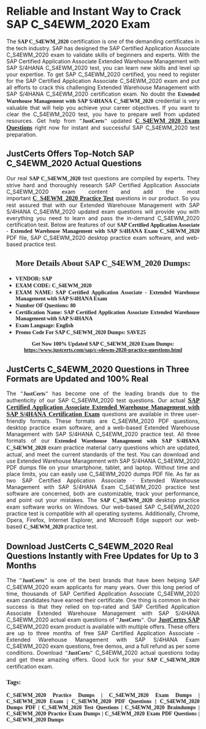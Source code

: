 <h1><strong>Reliable and Instant Way to Crack SAP C_S4EWM_2020 Exam</strong></h1>

<p style="text-align: justify;">The <span style="font-family:Georgia,serif;"><strong>SAP C_S4EWM_2020</strong></span> certification is one of the demanding certificates in the tech industry. SAP has designed the SAP Certified Application Associate C_S4EWM_2020 exam to validate skills of beginners and experts. With the SAP Certified Application Associate Extended Warehouse Management with SAP S/4HANA C_S4EWM_2020 test, you can learn new skills and level up your expertise. To get SAP C_S4EWM_2020 certified, you need to register for the SAP Certified Application Associate C_S4EWM_2020 exam and put all efforts to crack this challenging Extended Warehouse Management with SAP S/4HANA C_S4EWM_2020 certification exam. No doubt the <span style="font-family:Georgia,serif;"><strong>Extended Warehouse Management with SAP S/4HANA C_S4EWM_2020</strong></span> credential is very valuable that will help you achieve your career objectives. If you want to clear the C_S4EWM_2020 test, you have to prepare well from updated resources. Get help from <span style="font-size:14px;"><span style="font-family:Georgia,serif;"><strong>"JustCerts"</strong></span></span> updated <a href="https://www.justcerts.com/sap/c-s4ewm-2020-practice-questions.html"><span style="font-size:16px;"><span style="font-family:Georgia,serif;"><strong>C_S4EWM_2020 Exam Questions</strong></span></span></a> right now for instant and successful SAP C_S4EWM_2020 test preparation.</p>

<h2><strong>JustCerts Offers Top-Notch SAP C_S4EWM_2020 Actual Questions </strong></h2>

<p style="text-align: justify;">Our real <span style="font-family:Georgia,serif;"><strong>SAP C_S4EWM_2020</strong></span> test questions are compiled by experts. They strive hard and thoroughly research SAP Certified Application Associate C_S4EWM_2020 exam content and add the most important <a href="https://www.justcerts.com/sap/c-s4ewm-2020-practice-questions.html"><span style="font-size:16px;"><span style="font-family:Georgia,serif;"><strong>C_S4EWM_2020 Practice Test</strong></span></span></a> questions in our product. So you rest assured that with our Extended Warehouse Management with SAP S/4HANA C_S4EWM_2020 updated exam questions will provide you with everything you need to learn and pass the in-demand C_S4EWM_2020 certification test. Below are features of our <span style="font-family:Georgia,serif;"><strong>SAP Certified Application Associate - Extended Warehouse Management with SAP S/4HANA Exam C_S4EWM_2020</strong></span> PDF file, SAP C_S4EWM_2020 desktop practice exam software, and web-based practice test.</p>

<h2 style="text-align: center;"><strong><span style="font-family:Georgia,serif;">More Details About SAP C_S4EWM_2020 Dumps:</span></strong></h2>

<ul>
	<li style="text-align: justify;"><span style="font-size:14px;"><span style="font-family:Georgia,serif;"><strong>VENDOR: SAP</strong></span></span></li>
	<li style="text-align: justify;"><span style="font-size:14px;"><span style="font-family:Georgia,serif;"><strong>EXAM CODE: C_S4EWM_2020</strong></span></span></li>
	<li style="text-align: justify;"><span style="font-size:14px;"><span style="font-family:Georgia,serif;"><strong>EXAM NAME: SAP Certified Application Associate - Extended Warehouse Management with SAP S/4HANA Exam</strong></span></span></li>
	<li style="text-align: justify;"><span style="font-size:14px;"><span style="font-family:Georgia,serif;"><strong>Number OF Questions: 80</strong></span></span></li>
	<li style="text-align: justify;"><span style="font-size:14px;"><span style="font-family:Georgia,serif;"><strong>Certification Name: SAP Certified Application Associate Extended Warehouse Management with SAP S/4HANA</strong></span></span></li>
	<li style="text-align: justify;"><span style="font-size:14px;"><span style="font-family:Georgia,serif;"><strong>Exam Language: English</strong></span></span></li>
	<li style="text-align: justify;"><span style="font-size:14px;"><span style="font-family:Georgia,serif;"><strong>Promo Code For SAP C_S4EWM_2020 Dumps: SAVE25</strong></span></span></li>
</ul>

<p style="text-align: center;"><strong><span style="font-family:Georgia,serif;"><span style="font-size:14px;">Get Now 100% Updated SAP C_S4EWM_2020 Exam Dumps:</span> <a href="https://www.justcerts.com/sap/c-s4ewm-2020-practice-questions.html">https://www.justcerts.com/sap/c-s4ewm-2020-practice-questions.html</a></span></strong></p>

<h2><strong>JustCerts C_S4EWM_2020 Questions in Three Formats are Updated and 100% Real</strong></h2>

<p style="text-align: justify;">The <span style="font-size:14px;"><span style="font-family:Georgia,serif;"><strong>"JustCerts"</strong></span></span> has become one of the leading brands due to the authenticity of our SAP C_S4EWM_2020 test questions. Our actual <a href="https://www.justcerts.com/sap/sap-certified-application-associate-certification-exams.html"><span style="font-size:16px;"><span style="font-family:Georgia,serif;"><strong>SAP Certified Application Associate Extended Warehouse Management with SAP S/4HANA Certification Exam</strong></span></span></a> questions are available in three user-friendly formats. These formats are C_S4EWM_2020 PDF questions, desktop practice exam software, and a web-based Extended Warehouse Management with SAP S/4HANA C_S4EWM_2020 practice test. All three formats of our <strong><span style="font-family:Georgia,serif;">Extended Warehouse Management with SAP S/4HANA C_S4EWM_2020</span></strong> exam practice material carry questions which are updated, actual, and meet the current standards of the test. You can download and use Extended Warehouse Management with SAP S/4HANA C_S4EWM_2020 PDF dumps file on your smartphone, tablet, and laptop. Without time and place limits, you can easily use C_S4EWM_2020 dumps PDF file. As far as two SAP Certified Application Associate - Extended Warehouse Management with SAP S/4HANA Exam C_S4EWM_2020 practice test software are concerned, both are customizable, track your performance, and point out your mistakes. The <span style="font-family:Georgia,serif;"><strong>SAP C_S4EWM_2020</strong></span> desktop practice exam software works on Windows. Our web-based SAP C_S4EWM_2020 practice test is compatible with all operating systems. Additionally, Chrome, Opera, Firefox, Internet Explorer, and Microsoft Edge support our web-based <span style="font-family:Georgia,serif;"><strong>C_S4EWM_2020 </strong></span> practice test.</p>

<h2><strong>Download JustCerts C_S4EWM_2020 Real Questions Instantly with Free Updates for Up to 3 Months</strong></h2>

<p style="text-align: justify;">The <span style="font-family:Georgia,serif;"><span style="font-size:14px;"><strong>"JustCerts"</strong></span></span> is one of the best brands that have been helping SAP C_S4EWM_2020 exam applicants for many years. Over this long period of time, thousands of SAP Certified Application Associate C_S4EWM_2020 exam candidates have earned their certificate. One thing is common in their success is that they relied on top-rated and SAP Certified Application Associate Extended Warehouse Management with SAP S/4HANA C_S4EWM_2020 actual exam questions of <span style="font-family:Georgia,serif;"><span style="font-size:14px;"><strong>"JustCerts"</strong></span></span>. Our <a href="https://www.justcerts.com/sap-certification-exams.html"><span style="font-size:16px;"><span style="font-family:Georgia,serif;"><strong>JustCertrs SAP</strong></span></span></a> C_S4EWM_2020 exam product is available with multiple offers. These offers are up to three months of free SAP Certified Application Associate - Extended Warehouse Management with SAP S/4HANA Exam C_S4EWM_2020 exam questions, free demos, and a full refund as per some conditions. Download <span style="font-family:Georgia,serif;"><span style="font-size:14px;"><strong>"JustCerts"</strong></span></span> C_S4EWM_2020 actual questions today and get these amazing offers. Good luck for your <span style="font-family:Georgia,serif;"><strong>SAP C_S4EWM_2020</strong></span> certification exam.</p>

<h3 style="text-align: justify;"><span style="font-family:Georgia,serif;"><strong>Tags:</strong></span></h3>

<p style="text-align: justify;"><span style="font-family:Georgia,serif;"><strong>C_S4EWM_2020 Practice Dumps | C_S4EWM_2020 Exam Dumps | C_S4EWM_2020 Exam | C_S4EWM_2020 PDF Questions | C_S4EWM_2020 Dumps PDF | C_S4EWM_2020 Test Questions | C_S4EWM_2020 Braindumps | C_S4EWM_2020 Practice Exam Dumps | C_S4EWM_2020 Exam PDF Questions | C_S4EWM_2020 Dumps</strong></span></p>
